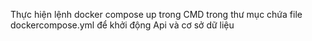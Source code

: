 Thực hiện lệnh docker compose up trong CMD trong thư mục chứa file dockercompose.yml để khởi động Api và cơ sở dữ liệu
